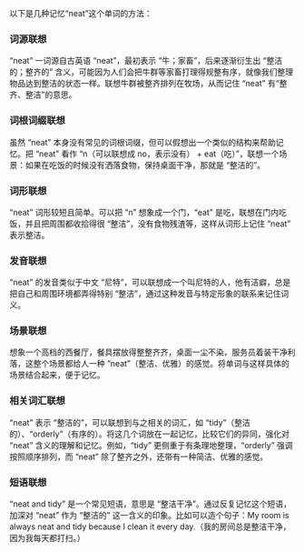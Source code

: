 以下是几种记忆“neat”这个单词的方法：

### 词源联想
“neat” 一词源自古英语 “neat”，最初表示 “牛；家畜”，后来逐渐衍生出 “整洁的；整齐的” 含义，可能因为人们会把牛群等家畜打理得规整有序，就像我们整理物品达到整洁的状态一样。联想牛群被整齐排列在牧场，从而记住 “neat” 有“整齐、整洁”的意思。

### 词根词缀联想
虽然 “neat” 本身没有常见的词根词缀，但可以假想出一个类似的结构来帮助记忆。把 “neat” 看作 “n（可以联想成 no，表示没有） + eat（吃）”，联想一个场景：如果在吃饭的时候没有洒落食物，保持桌面干净，那就是 “整洁的”。

### 词形联想
“neat” 词形较短且简单。可以把 “n” 想象成一个门，“eat” 是吃，联想在门内吃饭，并且把周围都收拾得很 “整洁”，没有食物残渣等，这样从词形上记住 “neat” 表示整洁。

### 发音联想
“neat” 的发音类似于中文 “尼特”，可以联想成一个叫尼特的人，他有洁癖，总是把自己和周围环境都弄得特别 “整洁”，通过这种发音与特定形象的联系来记住词义。

### 场景联想
想象一个高档的西餐厅，餐具摆放得整整齐齐，桌面一尘不染，服务员着装干净利落，这整个场景都给人一种 “neat”（整洁、优雅）的感觉。将单词与这样具体的场景结合起来，便于记忆。

### 相关词汇联想
“neat” 表示 “整洁的”，可以联想到与之相关的词汇，如 “tidy”（整洁的）、“orderly”（有序的）。将这几个词放在一起记忆，比较它们的异同，强化对 “neat” 含义的理解和记忆。例如，“tidy” 更侧重于有条理地整理，“orderly” 强调按照顺序排列，而 “neat” 除了整齐之外，还带有一种简洁、优雅的感觉。

### 短语联想
“neat and tidy” 是一个常见短语，意思是 “整洁干净”。通过反复记忆这个短语，加深对 “neat” 作为 “整洁的” 这一含义的印象。比如可以造个句子：My room is always neat and tidy because I clean it every day.（我的房间总是整洁干净，因为我每天都打扫。） 